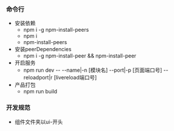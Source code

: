 ### 命令行
* 安装依赖
  * npm i -g npm-install-peers
  * npm i
  * npm-install-peers
* 安装peerDependencies
  * npm i -g npm-install-peer && npm-install-peer
* 开启服务
  * npm run dev -- --name|-n [模块名] --port|-p [页面端口号] --reloadport|r [livereload端口号] 
* 产品打包 
  * npm run build

### 开发规范
*  组件文件夹以ui-开头